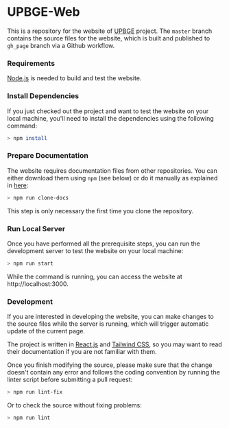 # UPBGE-Web

This is a repository for the website of [UPBGE](https://upbge.org) project. 
The `master` branch contains the source files for the website, which is built and 
published to `gh_page` branch via a Github workflow.

### Requirements

[Node.js](https://nodejs.org) is needed to build and test the website.

### Install Dependencies

If you just checked out the project and want to test the website on your local 
machine, you'll need to install the dependencies using the following command:   

```bash
> npm install
```

### Prepare Documentation

The website requires documentation files from other repositories. You can either 
download them using `npm` (see below) or do it manually as explained in 
[here](./docs/README.md): 

```bash
> npm run clone-docs
```

This step is only necessary the first time you clone the repository.

### Run Local Server

Once you have performed all the prerequisite steps, you can run the development 
server to test the website on your local machine:

```bash
> npm run start
```

While the command is running, you can access the website at http://localhost:3000.

### Development

If you are interested in developing the website, you can make changes to the source 
files while the server is running, which will trigger automatic update of the current 
page.

The project is written in [React.js](https://reactjs.org) and 
[Tailwind CSS](https://tailwindcss.com), so you may want to read their documentation 
if you are not familiar with them.   

Once you finish modifying the source, please make sure that the change doesn't contain 
any error and follows the coding convention by running the linter script before 
submitting a pull request:

```bash
> npm run lint-fix
```

Or to check the source without fixing problems: 

```bash
> npm run lint
```

